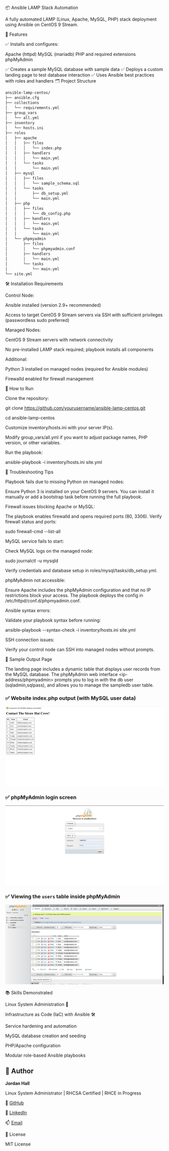 📦 Ansible LAMP Stack Automation

A fully automated LAMP (Linux, Apache, MySQL, PHP) stack deployment using Ansible on CentOS 9 Stream.

🚀 Features

✅ Installs and configures:

Apache (httpd)
MySQL (mariadb)
PHP and required extensions
phpMyAdmin

✅ Creates a sample MySQL database with sample data
✅ Deploys a custom landing page to test database interaction
✅ Uses Ansible best practices with roles and handlers
🗂️ Project Structure

```
ansible-lamp-centos/
├── ansible.cfg
├── collections
│   └── requirements.yml
├── group_vars
│   └── all.yml
├── inventory
│   └── hosts.ini
├── roles
│   ├── apache
│   │   ├── files
│   │   │   └── index.php
│   │   ├── handlers
│   │   │   └── main.yml
│   │   └── tasks
│   │       └── main.yml
│   ├── mysql
│   │   ├── files
│   │   │   └── sample_schema.sql
│   │   └── tasks
│   │       ├── db_setup.yml
│   │       └── main.yml
│   ├── php
│   │   ├── files
│   │   │   └── db_config.php
│   │   ├── handlers
│   │   │   └── main.yml
│   │   └── tasks
│   │       └── main.yml
│   └── phpmyadmin
│       ├── files
│       │   └── phpmyadmin.conf
│       ├── handlers
│       │   └── main.yml
│       └── tasks
│           └── main.yml
└── site.yml
```

🛠️ Installation Requirements


Control Node:

Ansible installed (version 2.9+ recommended)

Access to target CentOS 9 Stream servers via SSH with sufficient privileges (passwordless sudo preferred)

Managed Nodes:

CentOS 9 Stream servers with network connectivity

No pre-installed LAMP stack required; playbook installs all components

Additional:

Python 3 installed on managed nodes (required for Ansible modules)

Firewalld enabled for firewall management


🚀 How to Run


Clone the repository:

git clone https://github.com/yourusername/ansible-lamp-centos.git

cd ansible-lamp-centos

Customize inventory/hosts.ini with your server IP(s).

Modify group_vars/all.yml if you want to adjust package names, PHP version, or other variables.

Run the playbook:

ansible-playbook -i inventory/hosts.ini site.yml


🐞 Troubleshooting Tips


Playbook fails due to missing Python on managed nodes:

Ensure Python 3 is installed on your CentOS 9 servers. You can install it manually or add a bootstrap task before running the full playbook.

Firewall issues blocking Apache or MySQL:

The playbook enables firewalld and opens required ports (80, 3306). Verify firewall status and ports:

sudo firewall-cmd --list-all

MySQL service fails to start:

Check MySQL logs on the managed node:

sudo journalctl -u mysqld

Verify credentials and database setup in roles/mysql/tasks/db_setup.yml.

phpMyAdmin not accessible:

Ensure Apache includes the phpMyAdmin configuration and that no IP restrictions block your access. The playbook deploys the config in /etc/httpd/conf.d/phpmyadmin.conf.

Ansible syntax errors:

Validate your playbook syntax before running:

ansible-playbook --syntax-check -i inventory/hosts.ini site.yml

SSH connection issues:

Verify your control node can SSH into managed nodes without prompts.


🧪 Sample Output Page


The landing page <ip-address> includes a dynamic table that displays user records from the MySQL database.
The phpMyAdmin web interface <ip-address/phpmyadmin> prompts you to log in with the db user (sqladmin,sqlpass), and allows you to manage the sampledb user table.

### ✅ Website index.php output (with MySQL user data)

![Website index.php output](screenshots/index-page.png)

### ✅ phpMyAdmin login screen

![phpMyAdmin login](screenshots/phpmyadmin-login.png)

### ✅ Viewing the `users` table inside phpMyAdmin

![phpMyAdmin users table](screenshots/phpmyadmin-users-table.png)



📚 Skills Demonstrated


Linux System Administration 🐧

Infrastructure as Code (IaC) with Ansible 🛠️

Service hardening and automation

MySQL database creation and seeding

PHP/Apache configuration

Modular role-based Ansible playbooks


## 👤 Author

**Jordan Hall**

Linux System Administrator | RHCSA Certified | RHCE in Progress

🔗 [GitHub](https://github.com/jordanhall-it)

💼 [LinkedIn](https://www.linkedin.com/in/jordanhall-it)

📫 [Email](jordanhall.it@gmail.com)



📜 License

MIT License

